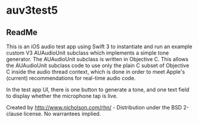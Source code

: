 # auv3test5
## ReadMe

This is an iOS audio test app using Swift 3 to instantiate and run an example custom V3 AUAudioUnit subclass
which implements a simple tone generator.  The AUAudioUnit subclass is written in Objective C.  This allows the AUAudioUnit subclass code to use only the plain C subset of Objective C inside the audio thread context, which is done in order to meet Apple's (current) recommendations for real-time audio code.

In the test app UI, there is one button to generate a tone,
and one text field to display whether the microphone tap is live.

Created by http://www.nicholson.com/rhn/ - 
Distribution under the BSD 2-clause license.  No warrantees implied.


